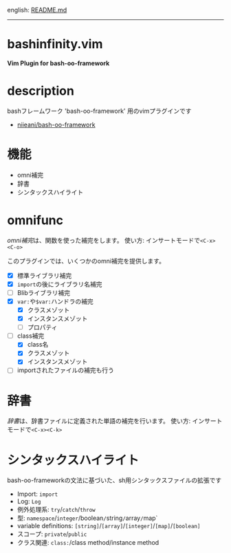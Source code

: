 english: [README.md](README.md)

---

# bashinfinity.vim

**Vim Plugin for bash-oo-framework**

# description

bashフレームワーク 'bash-oo-framework' 用のvimプラグインです

  - [niieani/bash-oo-framework](https://github.com/niieani/bash-oo-framework)

# 機能

  - omni補完
  - 辞書
  - シンタックスハイライト

# omnifunc

*omni補完*は、関数を使った補完をします。
使い方: インサートモードで`<C-x><C-o>`

このプラグインでは、いくつかのomni補完を提供します。

  - [x] 標準ライブラリ補完
  - [x] `import`の後にライブラリ名補完
  - [ ] Blibライブラリ補完
  - [x] `var:`や`$var:`ハンドラの補完
    - [x] クラスメゾット
    - [x] インスタンスメゾット
    - [ ] プロパティ
  - [ ] class補完
    - [x] class名
    - [x] クラスメゾット
    - [x] インスタンスメゾット
  - [ ] importされたファイルの補完も行う

# 辞書

*辞書*は、辞書ファイルに定義された単語の補完を行います。
使い方: インサートモードで`<C-x><C-k>`

# シンタックスハイライト

bash-oo-frameworkの文法に基づいた、sh用シンタックスファイルの拡張です

  - Import: `import`
  - Log: `Log`
  - 例外処理系: `try`/`catch`/`throw`
  - 型: `namespace`/`integer`/boolean`/`string`/`array`/`map`
  - variable definitions: `[string]`/`[array]`/`[integer]`/`[map]`/`[boolean]`
  - スコープ: `private`/`public`
  - クラス関連: `class:`/class method/instance method
